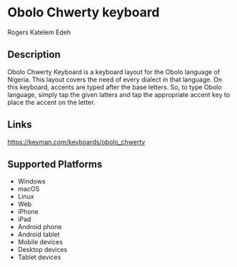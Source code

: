 Obolo Chwerty keyboard
==============

Rogers Katelem Edeh

Description
-----------

Obolo Chwerty Keyboard is a keyboard layout for the Obolo language of Nigeria. This layout covers the need of every dialect in that language.
On this keyboard, accents are typed after the base letters. So, to type Obolo language, simply tap the given latters and tap the appropriate accent key to place the accent on the letter.

Links
-----
https://keyman.com/keyboards/obolo_chwerty

Supported Platforms
-------------------
 * Windows
 * macOS
 * Linux
 * Web
 * iPhone
 * iPad
 * Android phone
 * Android tablet
 * Mobile devices
 * Desktop devices
 * Tablet devices

